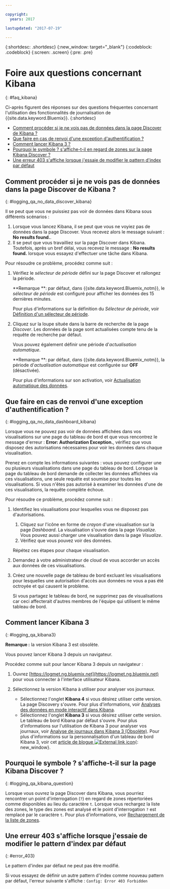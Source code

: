 ```yaml
---

copyright:
  years: 2017

lastupdated: "2017-07-19"

---
```



{:shortdesc: .shortdesc}
{:new_window: target="_blank"}
{:codeblock: .codeblock}
{:screen: .screen}
{:pre: .pre}


# Foire aux questions concernant Kibana
{: #faq_kibana}

Ci-après figurent des réponses sur des questions fréquentes concernant l'utilisation des fonctionnalités de journalisation de {{site.data.keyword.Bluemix}}. {:shortdesc}

* [Comment procéder si je ne vois pas de données dans la page Discover de Kibana ?](/docs/services/CloudLogAnalysis/qa/faq_kibana.html##logging_qa_no_data_discover_kibana)
* [Que faire en cas de renvoi d'une exception d'authentification ?](/docs/services/CloudLogAnalysis/qa/faq_kibana.html##logging_qa_no_data_dashboard_kibana)
* [Comment lancer Kibana 3 ?](/docs/services/CloudLogAnalysis/qa/faq_kibana.html##logging_qa_kibana3)
* [Pourquoi le symbole ? s'affiche-t-il en regard de zones sur la page Kibana Discover ?](/docs/services/CloudLogAnalysis/qa/faq_kibana.html##logging_qa_kibana_question)
* [Une erreur 403 s'affiche lorsque j'essaie de modifier le pattern d'index par défaut](/docs/services/CloudLogAnalysis/qa/faq_kibana.html#error_403)

## Comment procéder si je ne vois pas de données dans la page Discover de Kibana ?
{: #logging_qa_no_data_discover_kibana}

Il se peut que vous ne puissiez pas voir de données dans Kibana sous différents scénarios :

1. Lorsque vous lancez Kibana, il se peut que vous ne voyiez pas de données dans la page Discover. Vous recevez alors le message suivant : **No results found.**. 
2. Il se peut que vous travailliez sur la page Discover dans Kibana. Toutefois, après un bref délai, vous recevez le message : **No results found.** lorsque vous essayez d'effectuer une tâche dans Kibana.

Pour résoudre ce problème, procédez comme suit :

1. Vérifiez le *sélecteur de période* défini sur la page Discover et rallongez la période. 

    **Remarque **: par défaut, dans {{site.data.keyword.Bluemix_notm}}, le *sélecteur de période* est configuré pour afficher les données des 15 dernières minutes.

    Pour plus d'informations sur la définition du *Sélecteur de période*, voir [Définition d'un sélecteur de période](/docs/services/CloudLogAnalysis/kibana/filter_logs.html#set_time_filter).
       
2. Cliquez sur la loupe située dans la barre de recherche de la page *Discover*. Les données de la page sont actualisées compte tenu de la requête de recherche par défaut.

    Vous pouvez également définir une période d'*actualisation automatique*.

    **Remarque **: par défaut, dans {{site.data.keyword.Bluemix_notm}}, la période d'*actualisation automatique* est configurée sur **OFF** (désactivée).
    
    Pour plus d'informations sur son activation, voir [Actualisation automatique des données](/docs/services/CloudLogAnalysis/kibana/analize_logs_interactively.html#discover_view_refresh_interval).



## Que faire en cas de renvoi d'une exception d'authentification ?
{: #logging_qa_no_data_dashboard_kibana}

Lorsque vous ne pouvez pas voir de données affichées dans vos visualisations sur une page du tableau de bord et que vous rencontrez le message d'erreur : **Error: Authorization Exception.**, vérifiez que vous disposez des autorisations nécessaires pour voir les données dans chaque visualisation.

Prenez en compte les informations suivantes : vous pouvez configurer une ou plusieurs visualisations dans une page du tableau de bord. Lorsque la page du tableau de bord demande de collecter les données affichées via ces visualisations, une seule requête est soumise pour toutes les visualisations. Si vous n'êtes pas autorisé à examiner les données d'une de ces visualisations, la requête complète échoue.

Pour résoudre ce problème, procédez comme suit :

1. Identifiez les visualisations pour lesquelles vous ne disposez pas d'autorisations.

    1. Cliquez sur l'icône en forme de *crayon* d'une visualisation sur la page *Dashboard*. La visualisation s'ouvre dans la page *Visualize*. Vous pouvez aussi charger une visualisation dans la page *Visualize*. 
    2. Vérifiez que vous pouvez voir des données.
    
    Répétez ces étapes pour chaque visualisation.

2. Demandez à votre administrateur de cloud de vous accorder un accès aux données de ces visualisations.

3. Créez une nouvelle page de tableau de bord excluant les visualisations pour lesquelles une autorisation d'accès aux données ne vous a pas été octroyée et qui causent le problème. 

    Si vous partagez le tableau de bord, ne supprimez pas de visualisations car ceci affecterait d'autres membres de l'équipe qui utilisent le même tableau de bord.

## Comment lancer Kibana 3
{: #logging_qa_kibana3}

**Remarque :** la version Kibana 3 est obsolète.

Vous pouvez lancer Kibana 3 depuis un navigateur.

Procédez comme suit pour lancer Kibana 3 depuis un navigateur :

1. Ouvrez [https://logmet.ng.bluemix.net](https://logmet.ng.bluemix.net) pour vous connecter à l'interface utilisateur Kibana. 
    
2. Sélectionnez la version Kibana à utiliser pour analyser vos journaux.
    * Sélectionnez l'onglet **Kibana 4** si vous désirez utiliser cette version. La page Discovery s'ouvre. Pour plus d'informations, voir [Analyses des données en mode interactif dans Kibana](/docs/services/CloudLogAnalysis/qa/faq_kibana.html#logging_kibana_analize_logs_interactively.html#kibana_analize_logs_interactively).
    * Sélectionnez l'onglet **Kibana 3** si vous désirez utiliser cette version. Le tableau de bord Kibana par défaut s'ouvre. Pour plus d'informations sur l'utilisation de Kibana 3 pour analyser vos journaux, voir [Analyse de journaux dans Kibana 3 (Obsolète)](docs/monitor_log/kibana3/logging_view_kibana3.html#analyzing_logs_Kibana3). Pour plus d'informations sur la personnalisation d'un tableau de bord Kibana 3, voir cet [article de blogue ![External link icon](../../../icons/launch-glyph.svg "External link icon")](https://www.ibm.com/blogs/bluemix/2015/09/creating-custom-kibana-dashboard-in-bluemix/){: new_window}.
     

## Pourquoi le symbole ? s'affiche-t-il sur la page Kibana Discover ?
{: #logging_qa_kibana_question}

Lorsque vous ouvrez la page Discover dans Kibana, vous pourriez rencontrer un point d'interrogation (`?`) en regard de zones répertoriées comme disponibles au lieu du caractère `t`. Lorsque vous rechargez la liste des zones, le type des zones est analysé et le point d'interrogation `?` est remplacé par le caractère `t`. Pour plus d'informations, voir [Rechargement de la liste de zones](/docs/services/CloudLogAnalysis/kibana/analize_logs_interactively.html#discover_view_reload_fields).


## Une erreur 403 s'affiche lorsque j'essaie de modifier le pattern d'index par défaut
{: #error_403}

Le pattern d'index par défaut ne peut pas être modifié.  

Si vous essayez de définir un autre pattern d'index comme nouveau pattern par défaut, l'erreur suivante s'affiche : `Config: Error 403 Forbidden`


